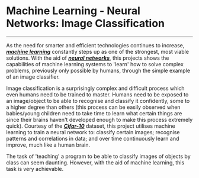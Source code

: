 # Machine Learning - Neural Networks: Image Classification
___
As the need for smarter and efficient technologies continues to increase, [***machine learning***](https://www.sas.com/en_au/insights/analytics/machine-learning.html) constantly steps up as one of the strongest, most viable solutions. With the aid of [***neural networks***](https://www.bmc.com/blogs/neural-network-introduction/), this projects shows the capabilities of machine learning systems to 'learn' how to solve complex problems, previously only possible by humans, through the simple example of an image classifier.

Image classification is a surprisingly complex and difficult process which even humans need to be trained to master. Humans need to be exposed to an image/object to be able to recognise and classify it confidently, some to a higher degree than others (this process can be easily observed when babies/young children need to take time to learn what certain things are since their brains haven't developed enough to make this process extremely quick). Courtesy of the [***Cifar-10***](https://www.cs.toronto.edu/~kriz/cifar.html) dataset, this project utilises machine learning to train a neural network to: classify certain images; recognise patterns and correlations in data; and over time continuously learn and improve, much like a human brain.

The task of 'teaching' a program to be able to classify images of objects by class can seem daunting. However, with the aid of machine learning, this task is very achievable.
